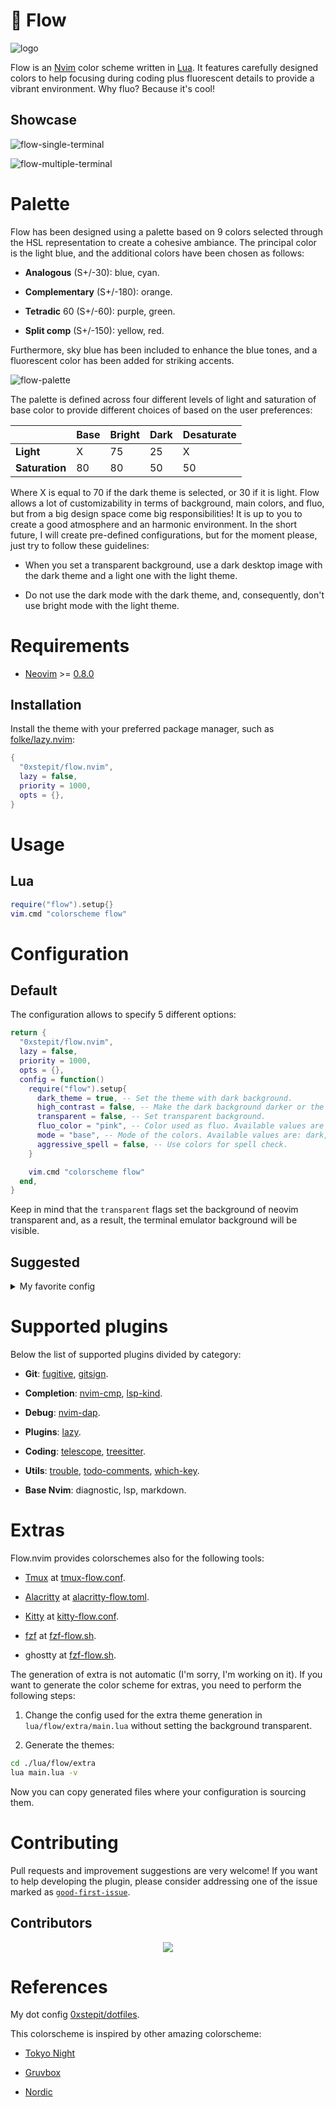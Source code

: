 # 🌊 Flow

![logo](https://github.com/user-attachments/assets/d4a06c71-4f1b-4375-969a-77f8d30b1fb5) 

Flow is an [Nvim](https://github.com/neovim/neovim) color scheme written in
[Lua](https://www.lua.org/). It features carefully designed colors to help
focusing during coding plus fluorescent details to provide a vibrant environment.
Why fluo? Because it's cool!

## Showcase

![flow-single-terminal](https://github.com/user-attachments/assets/36f1fb1b-c4c1-41c3-910b-e0d0de4d1bfe)

![flow-multiple-terminal](https://github.com/user-attachments/assets/9d1f367a-7a9d-478d-9fe0-a67bd33eca1a)

# Palette

Flow has been designed using a palette based on 9 colors selected through the HSL representation to
create a cohesive ambiance. The principal color is the light blue, and the additional colors have been chosen
as follows:

- **Analogous** (S+/-30): blue, cyan.

- **Complementary** (S+/-180): orange.

- **Tetradic** 60 (S+/-60): purple, green.

- **Split comp** (S+/-150): yellow, red.

Furthermore, sky blue has been included to enhance the blue tones, and a fluorescent color has been added for
striking accents. 

![flow-palette](https://github.com/user-attachments/assets/0e1d89e3-852a-4efc-909b-72033777079f)

The palette is defined across four different levels of light and saturation of
base color to provide different choices of based on the user preferences:

|               |Base|Bright|Dark|Desaturate|
|---------------|----|------|----|----------|
|**Light**      |X   |75    |25  |X         |
|**Saturation** |80  |80    |50  |50        |

Where X is equal to 70 if the dark theme is selected, or 30 if it is light. Flow allows a lot of
customizability in terms of background, main colors, and fluo, but from a big design space come 
big responsibilities! It is up to you to create a good atmosphere and an harmonic environment. In
the short future, I will create pre-defined configurations, but for the moment please, just try to
follow these guidelines:

- When you set a transparent background, use a dark desktop image with the dark theme and a light one
with the light theme.

- Do not use the dark mode with the dark theme, and, consequently, don't use bright mode with the
light theme.

# Requirements

- [Neovim](https://github.com/neovim/neovim) >=
  [0.8.0](https://github.com/neovim/neovim/releases/tag/v0.8.0)

## Installation

Install the theme with your preferred package manager, such as
[folke/lazy.nvim](https://github.com/folke/lazy.nvim):

```lua
{
  "0xstepit/flow.nvim",
  lazy = false,
  priority = 1000,
  opts = {},
}
```

# Usage

## Lua

```lua
require("flow").setup{}
vim.cmd "colorscheme flow"
```

# Configuration

## Default

The configuration allows to specify 5 different options:

```lua 
return {
  "0xstepit/flow.nvim",
  lazy = false,
  priority = 1000,
  opts = {},
  config = function()
    require("flow").setup{
      dark_theme = true, -- Set the theme with dark background.
      high_contrast = false, -- Make the dark background darker or the light background lighter.
      transparent = false, -- Set transparent background.
      fluo_color = "pink", -- Color used as fluo. Available values are pink, yellow, orange, or green.
      mode = "base", -- Mode of the colors. Available values are: dark, bright, desaturate, or base.
      aggressive_spell = false, -- Use colors for spell check.
    }

    vim.cmd "colorscheme flow"
  end,
}
```

Keep in mind that the `transparent` flags set the background of neovim
transparent and, as a result, the terminal emulator background will be visible.

## Suggested

<details>
<summary>My favorite config</summary>

```lua
return {
  "0xstepit/flow.nvim",
  lazy = false,
  priority = 1000,
  opts = {},
  config = function()
    require("flow").setup{
      dark_theme = true,
      transparent = false,
      high_contrast = false,
      fluo_color = "pink",
      mode = "desaturate",
      aggressive_spell = false,
    }
    vim.cmd "colorscheme flow"
  end,
}
```
</details>


# Supported plugins

Below the list of supported plugins divided by category:

- **Git**: [fugitive](https://github.com/tpope/vim-fugitive), [gitsign](https://github.com/lewis6991/gitsigns.nvim).

- **Completion**: [nvim-cmp](https://github.com/hrsh7th/nvim-cmp), [lsp-kind](https://github.com/onsails/lspkind.nvim).

- **Debug**: [nvim-dap](https://github.com/mfussenegger/nvim-dap).

- **Plugins**: [lazy](https://github.com/folke/lazy.nvim).

- **Coding**: [telescope](https://github.com/nvim-telescope/telescope.nvim), [treesitter](https://github.com/nvim-treesitter/nvim-treesitter).

- **Utils**: [trouble](https://github.com/folke/trouble.nvim), [todo-comments](https://github.com/folke/todo-comments.nvim), [which-key](https://github.com/folke/which-key.nvim).

- **Base Nvim**: diagnostic, lsp, markdown.

# Extras

Flow.nvim provides colorschemes also for the following tools:

- [Tmux](https://github.com/tmux/tmux/wiki) at [tmux-flow.conf](./extra/eclipse/tmux-flow-pink.conf).

- [Alacritty](https://alacritty.org/) at [alacritty-flow.toml](./extra/eclipse/alacritty-flow-pink.toml).

- [Kitty](https://sw.kovidgoyal.net/kitty/) at [kitty-flow.conf](./extra/eclipse/kitty-flow-pink.conf).

- [fzf](https://github.com/junegunn/fzf) at [fzf-flow.sh](./extra/eclipse/ghostty-flow-pink.config).

- ghostty at [fzf-flow.sh](./extra/eclipse/ghostty-flow-pink.config).

The generation of extra is not automatic (I'm sorry, I'm working on it). If you want
to generate the color scheme for extras, you need to perform the following steps:

1. Change the config used for the extra theme generation in `lua/flow/extra/main.lua` without
setting the background transparent.

2. Generate the themes:

```sh
cd ./lua/flow/extra
lua main.lua -v
```

Now you can copy generated files where your configuration is sourcing them.

# Contributing

Pull requests and improvement suggestions are very welcome! If you want to help
developing the plugin, please consider addressing one of the issue marked as
[`good-first-issue`](https://github.com/0xstepit/flow.nvim/issues?q=is%3Aopen+is%3Aissue+label%3A%22good+first+issue%22).

## Contributors

<p align="center">
    <a href="https://github.com/AlexvZyl/nordic.nvim/graphs/contributors">
        <img src="https://contrib.rocks/image?repo=0xstepit/flow.nvim" />
    </a>
</p>

# References

My dot config [0xstepit/dotfiles](https://github.com/0xstepit/dotfiles).

This colorscheme is inspired by other amazing colorscheme:

- [Tokyo Night](https://github.com/folke/tokyonight.nvim)

- [Gruvbox](https://github.com/morhetz/gruvbox)

- [Nordic](https://github.com/AlexvZyl/nordic.nvim)
